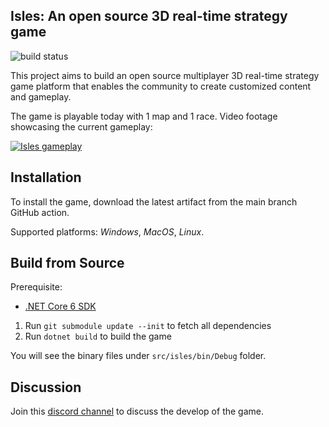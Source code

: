 ## Isles: An open source 3D real-time strategy game

![build status](https://github.com/yufeih/isles/actions/workflows/build.yml/badge.svg)

This project aims to build an open source multiplayer 3D real-time strategy game platform that enables the community to create customized content and gameplay.

The game is playable today with 1 map and 1 race. Video footage showcasing the current gameplay:

[![Isles gameplay](https://img.youtube.com/vi/rdRk1brPLQc/0.jpg)](https://www.youtube.com/watch?v=rdRk1brPLQc)

## Installation

To install the game, download the latest artifact from the main branch GitHub action.

Supported platforms: _Windows_, _MacOS_, _Linux_.

## Build from Source

Prerequisite:
- [.NET Core 6 SDK](https://dotnet.microsoft.com/download/dotnet/6.0)

1. Run `git submodule update --init` to fetch all dependencies
2. Run `dotnet build` to build the game

You will see the binary files under `src/isles/bin/Debug` folder.

## Discussion

Join this [discord channel](https://discord.gg/YBSnhhxPTK) to discuss the develop of the game.
